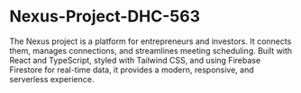 # Nexus-Project-DHC-563
The Nexus project is a platform for entrepreneurs and investors. It connects them, manages connections, and streamlines meeting scheduling. Built with React and TypeScript, styled with Tailwind CSS, and using Firebase Firestore for real-time data, it provides a modern, responsive, and serverless experience.
